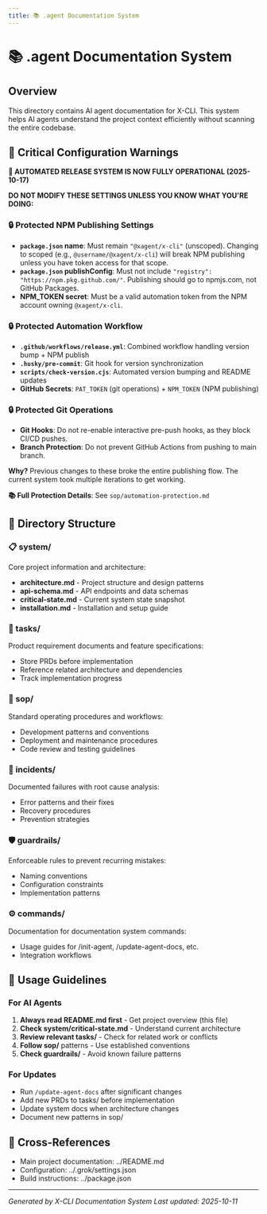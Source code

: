 ```yaml
---
title: 📚 .agent Documentation System
---
```


# 📚 .agent Documentation System

## Overview

This directory contains AI agent documentation for X-CLI. This system helps AI agents understand the project context efficiently without scanning the entire codebase.

## 🚨 Critical Configuration Warnings

**🤖 AUTOMATED RELEASE SYSTEM IS NOW FULLY OPERATIONAL (2025-10-17)**

**DO NOT MODIFY THESE SETTINGS UNLESS YOU KNOW WHAT YOU'RE DOING:**

### 🔒 Protected NPM Publishing Settings

- **`package.json` name**: Must remain `"@xagent/x-cli"` (unscoped). Changing to scoped (e.g., `@username/@xagent/x-cli`) will break NPM publishing unless you have token access for that scope.
- **`package.json` publishConfig**: Must not include `"registry": "https://npm.pkg.github.com/"`. Publishing should go to npmjs.com, not GitHub Packages.
- **NPM_TOKEN secret**: Must be a valid automation token from the NPM account owning `@xagent/x-cli`.

### 🔒 Protected Automation Workflow

- **`.github/workflows/release.yml`**: Combined workflow handling version bump + NPM publish
- **`.husky/pre-commit`**: Git hook for version synchronization
- **`scripts/check-version.cjs`**: Automated version bumping and README updates
- **GitHub Secrets**: `PAT_TOKEN` (git operations) + `NPM_TOKEN` (NPM publishing)

### 🔒 Protected Git Operations

- **Git Hooks**: Do not re-enable interactive pre-push hooks, as they block CI/CD pushes.
- **Branch Protection**: Do not prevent GitHub Actions from pushing to main branch.

**Why?** Previous changes to these broke the entire publishing flow. The current system took multiple iterations to get working.

**📚 Full Protection Details**: See `sop/automation-protection.md`

## 📁 Directory Structure

### 📋 system/

Core project information and architecture:

- **architecture.md** - Project structure and design patterns
- **api-schema.md** - API endpoints and data schemas
- **critical-state.md** - Current system state snapshot
- **installation.md** - Installation and setup guide

### 📝 tasks/

Product requirement documents and feature specifications:

- Store PRDs before implementation
- Reference related architecture and dependencies
- Track implementation progress

### 📖 sop/

Standard operating procedures and workflows:

- Development patterns and conventions
- Deployment and maintenance procedures
- Code review and testing guidelines

### 🚨 incidents/

Documented failures with root cause analysis:

- Error patterns and their fixes
- Recovery procedures
- Prevention strategies

### 🛡️ guardrails/

Enforceable rules to prevent recurring mistakes:

- Naming conventions
- Configuration constraints
- Implementation patterns

### ⚙️ commands/

Documentation for documentation system commands:

- Usage guides for /init-agent, /update-agent-docs, etc.
- Integration workflows

## 🎯 Usage Guidelines

### For AI Agents

1. **Always read README.md first** - Get project overview (this file)
2. **Check system/critical-state.md** - Understand current architecture
3. **Review relevant tasks/** - Check for related work or conflicts
4. **Follow sop/** patterns - Use established conventions
5. **Check guardrails/** - Avoid known failure patterns

### For Updates

- Run `/update-agent-docs` after significant changes
- Add new PRDs to tasks/ before implementation
- Update system docs when architecture changes
- Document new patterns in sop/

## 🔗 Cross-References

- Main project documentation: ../README.md
- Configuration: ../.grok/settings.json
- Build instructions: ../package.json

---

_Generated by X-CLI Documentation System_
_Last updated: 2025-10-11_
